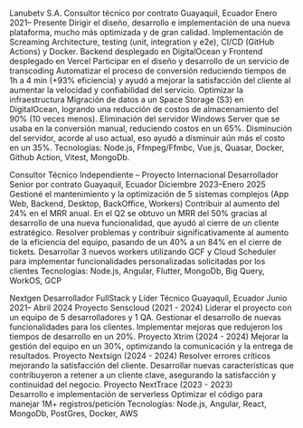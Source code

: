 Lanubetv S.A.
Consultor técnico por contrato
Guayaquil, Ecuador
Enero 2021– Presente
Dirigir el diseño, desarrollo e implementación de una nueva plataforma, mucho más optimizada y de gran calidad.
Implementación de Screaming Architecture, testing (unit, integration y e2e), CI/CD (GitHub Actions) y Docker.
Backend desplegado en DigitalOcean y Frontend desplegado en Vercel
Participar en el diseño y desarrollo de un servicio de transcoding
Automatizar el proceso de conversión reduciendo tiempos de 1h a 4 min (+93% eficiencia) y ayudó a mejorar la satisfacción del cliente al aumentar la velocidad y confiabilidad del servicio.
Optimizar la infraestructura
Migración de datos a un Space Storage (S3) en DigitalOcean, logrando una reducción de costos de almacenamiento del 90% (10 veces menos).
Eliminación del servidor Windows Server que se usaba en la conversión manual, reduciendo costos en un 65%.
Disminución del servidor, acorde al uso actual, eso ayudó a disminuir aún más el costo en un 35%.
Tecnologías: Node.js, Ffmpeg/Ffmbc, Vue.js, Quasar, Docker, Github Action, Vitest, MongoDb.

Consultor Técnico Independiente – Proyecto Internacional
Desarrollador Senior por contrato
Guayaquil, Ecuador
Diciembre 2023–Enero 2025
Gestioné el mantenimiento y la optimización de 5 sistemas complejos (App Web, Backend, Desktop, BackOffice, Workers)
Contribuir al aumento del 24% en el MRR anual. En el Q2 se obtuvo un MRR del 50% gracias al desarrollo de una nueva funcionalidad, que ayudó al cierre de un cliente estratégico.
Resolver problemas y contribuir significativamente al aumento de la eficiencia del equipo, pasando de un 40% a un 84% en el cierre de tickets.
Desarrollar 3 nuevos workers utilizando GCF y Cloud Scheduler para implementar funcionalidades personalizadas solicitadas por los clientes
Tecnologías: Node.js, Angular, Flutter, MongoDb, Big Query, WorkOS, GCP

Nextgen
Desarrollador FullStack y Líder Técnico
Guayaquil, Ecuador
Junio 2021– Abril 2024
Proyecto Senscloud (2021 - 2024)
Liderar el proyecto con un equipo de 5 desarrolladores y 1 QA.
Gestionar el desarrollo de nuevas funcionalidades para los clientes.
Implementar mejoras que redujeron los tiempos de desarrollo en un 20%.
Proyecto Xtrim (2024 - 2024)
Mejorar la gestión del equipo en un 30%, optimizando la comunicación y la entrega de resultados.
Proyecto Nextsign (2024 - 2024)
Resolver errores críticos mejorando la satisfacción del cliente.
Desarrollar nuevas características que contribuyeron a retener a un cliente clave, asegurando la satisfacción y continuidad del negocio.
Proyecto NextTrace (2023 - 2023)  
Desarrollo e implementación de serverless
Optimizar el código para manejar 1M+ registros/petición
Tecnologías: Node.js, Angular, React, MongoDb, PostGres, Docker, AWS
